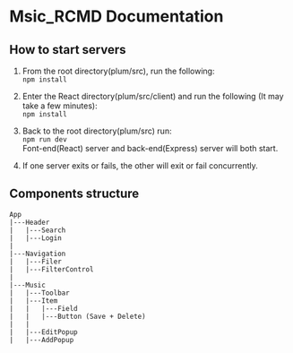 # Msic_RCMD Documentation	
	
## How to start servers	
1. From the root directory(plum/src), run the following:  	
    `npm install`  	
	
2. Enter the React directory(plum/src/client) and run the following (It may take a few minutes):  	
	`npm install`  	
	
3. Back to the root directory(plum/src) run:  	
    `npm run dev`  	
    Font-end(React) server and back-end(Express) server will both start. 	
	
4. If one server exits or fails, the other will exit or fail concurrently.	
	
## Components structure	
    App 	
    |---Header  	
    |   |---Search  	
    |   |---Login	
    |	
    |---Navigation	
    |   |---Filer	
    |   |---FilterControl	
    |	
    |---Music	
    |   |---Toolbar	
    |   |---Item	
    |   |   |---Field	
    |   |   |---Button (Save + Delete)	
    |   |	
    |   |---EditPopup	
    |   |---AddPopup
